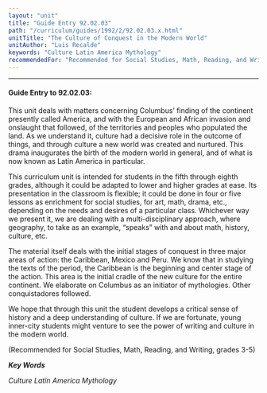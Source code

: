 ```yaml
---
layout: "unit"
title: "Guide Entry 92.02.03"
path: "/curriculum/guides/1992/2/92.02.03.x.html"
unitTitle: "The Culture of Conquest in the Modern World"
unitAuthor: "Luis Recalde"
keywords: "Culture Latin America Mythology"
recommendedFor: "Recommended for Social Studies, Math, Reading, and Writing, grades 3-5"
---
```

<body>
<hr/>
<h4>
Guide Entry to 92.02.03:
</h4>
This unit deals with matters concerning Columbus’ finding of the continent presently called America, and with the European and African invasion and onslaught that followed, of the territories and peoples who populated the land. As we understand it, culture had a decisive role in the outcome of things, and through culture a new world was created and nurtured. This drama inaugurates the birth of the modern world in general, and of what is now known as Latin America in particular.
<p>
This curriculum unit is intended for students in the fifth through eighth grades, although it could be adapted to lower and higher grades at ease. Its presentation in the classroom is flexible; it could be done in four or five lessons as enrichment for social studies, for art, math, drama, etc., depending on the needs and desires of a particular class. Whichever way we present it, we are dealing with a multi-disciplinary approach, where geography, to take as an example, “speaks” with and about math, history, culture, etc.
</p>
<p>
The material itself deals with the initial stages of conquest in three major areas of action: the Caribbean, Mexico and Peru. We know that in studying the texts of the period, the Caribbean is the beginning and center stage of the action. This area is the initial cradle of the new culture for the entire continent. We elaborate on Columbus as an initiator of mythologies. Other conquistadores followed.
</p>
<p>
We hope that through this unit the student develops a critical sense of history and a deep understanding of culture. If we are fortunate, young inner-city students might venture to see the power of writing and culture in the modern world.
</p>
<p>
(Recommended for Social Studies, Math, Reading, and Writing, grades 3-5)
</p>
<p>
<b>
<i>
Key Words
</i>
</b>
<br/>
</p>
<p>
<i>
Culture Latin America Mythology
</i>
</p>
</body>